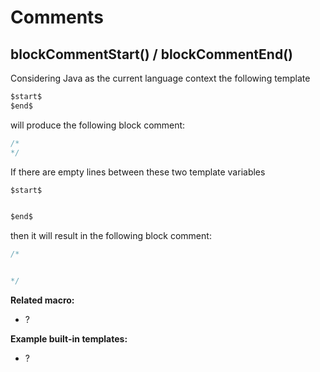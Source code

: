 # Comments

## blockCommentStart() / blockCommentEnd()

Considering Java as the current language context the following template

```java
$start$
$end$
```

will produce the following block comment:

```java
/*
*/
```

If there are empty lines between these two template variables

```java
$start$


$end$
```

then it will result in the following block comment:

```java
/*


*/
```

**Related macro:**
- ?

**Example built-in templates:**
- ?
